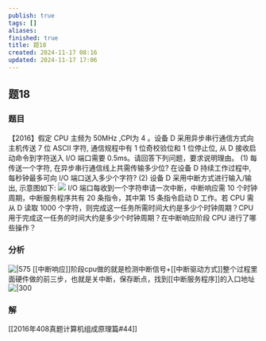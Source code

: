 ```yaml
---
publish: true
tags: []
aliases: 
finished: true
title: 题18
created: 2024-11-17 08:16
updated: 2024-11-17 17:06
---
```

## 题18
### 题目
【2016】假定 CPU 主频为 ${50}\mathrm{{MHz}}$ ,CPI为 $4$ 。设备 D 采用异步串行通信方式向主机传送 $7$ 位 ASCII 字符, 通信规程中有 1 位奇校验位和 1 位停止位, 从 D 接收启动命令到字符送入 I/O 端口需要 0.5ms。请回答下列问题，要求说明理由。
(1) 每传送一个字符, 在异步串行通信线上共需传输多少位? 在设备 D 持续工作过程中, 每秒钟最多可向 I/O 端口送入多少个字符?
(2) 设备 D 采用中断方式进行输入/输出, 示意图如下:
![](https://img.hwenyi.tech/202411171616163.webp)
I/O 端口每收到一个字符申请一次中断，中断响应需 10 个时钟周期，中断服务程序共有 20 条指令，其中第 15 条指令启动 D 工作。若 CPU 需从 D 读取 1000 个字符，则完成这一任务所需时间大约是多少个时钟周期？CPU 用于完成这一任务的时间大约是多少个时钟周期？在中断响应阶段 CPU 进行了哪些操作？
### 分析
![|575](https://img.hwenyi.tech/202411181311062.webp)
[[中断响应]]阶段cpu做的就是检测中断信号+[[中断驱动方式]]整个过程里面硬件做的前三步，也就是关中断，保存断点，找到[[中断服务程序]]的入口地址
![|300](https://img.hwenyi.tech/202411181319753.webp)
### 解
[[2016年408真题计算机组成原理篇#44]]